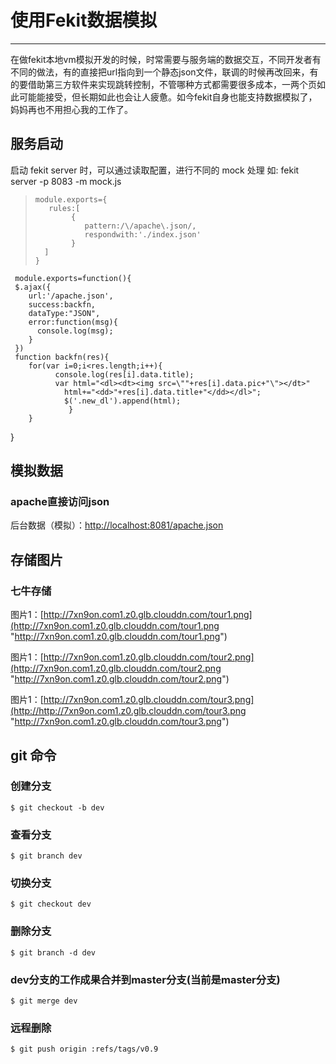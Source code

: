 # 使用Fekit数据模拟 #

----------

在做fekit本地vm模拟开发的时候，时常需要与服务端的数据交互，不同开发者有不同的做法，有的直接把url指向到一个静态json文件，联调的时候再改回来，有的要借助第三方软件来实现跳转控制，不管哪种方式都需要很多成本，一两个页如此可能能接受，但长期如此也会让人疲惫。如今fekit自身也能支持数据模拟了，妈妈再也不用担心我的工作了。
## 服务启动 ##

启动 fekit server 时，可以通过读取配置，进行不同的 mock 处理 如: fekit server -p 8083 -m mock.js
>     module.exports={
>     	 rules:[
>     		  {
>     		     pattern:/\/apache\.json/,
>     		     respondwith:'./index.json'
>     		  }
>     	]
>     }


     module.exports=function(){
     $.ajax({
        url:'/apache.json',
        success:backfn,
        dataType:"JSON",
        error:function(msg){
          console.log(msg);
        }
     })
     function backfn(res){
        for(var i=0;i<res.length;i++){
              console.log(res[i].data.title);
              var html="<dl><dt><img src=\""+res[i].data.pic+"\"></dt>"
                html+="<dd>"+res[i].data.title+"</dd></dl>";
                $('.new_dl').append(html);
                 }
        }
 }
## 模拟数据 ##
### apache直接访问json ###

后台数据（模拟）：[http://localhost:8081/apache.json](http://localhost:8081/apache.json "http://localhost:8081/apache.json")

## 存储图片 ##
### 七牛存储 ###
图片1：[http://7xn9on.com1.z0.glb.clouddn.com/tour1.png](http://7xn9on.com1.z0.glb.clouddn.com/tour1.png "http://7xn9on.com1.z0.glb.clouddn.com/tour1.png")

图片1：[http://7xn9on.com1.z0.glb.clouddn.com/tour2.png](http://7xn9on.com1.z0.glb.clouddn.com/tour2.png "http://7xn9on.com1.z0.glb.clouddn.com/tour2.png")

图片1：[http://7xn9on.com1.z0.glb.clouddn.com/tour3.png](http://http://7xn9on.com1.z0.glb.clouddn.com/tour3.png "http://7xn9on.com1.z0.glb.clouddn.com/tour3.png")
## git 命令 ##
### 创建分支 ###
    $ git checkout -b dev
### 查看分支 ###
    $ git branch dev
### 切换分支 ###
    $ git checkout dev
### 删除分支 ###
    $ git branch -d dev
### dev分支的工作成果合并到master分支(当前是master分支) ###
    $ git merge dev
### 远程删除 ###
    $ git push origin :refs/tags/v0.9